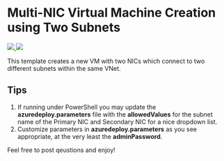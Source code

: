 # Multi-NIC Virtual Machine Creation using Two Subnets
<a href="https://portal.azure.com/#create/Microsoft.Template/uri/https:%2F%2Fraw.githubusercontent.com%2Fgruvy245%2Fazure_deployment%2Fmaster%2F101-4nic-csr-vrf-3vnets-peered%2Fazuredeploy.json" target="_blank">
    <img src="http://azuredeploy.net/deploybutton.png">
</a>
<a href="http://armviz.io/#/?load=https%3A%2F%2Fraw.githubusercontent.com%2Fgruvy245%2Fazure_deployment%2Fmaster%2F101-4nic-csr-vrf-3vnets-peered%2Fazuredeploy.json" target="_blank">
    <img src="http://armviz.io//visualizebutton.png">
</a>


This template creates a new VM with two NICs which connect to two different subnets within the same VNet.

## Tips
1. If running under PowerShell you may update the **azuredeploy.parameters** file with the **allowedValues** for the subnet name of the Primary NIC and Secondary NIC for a nice dropdown list.
2. Customize parameters in **azuredeploy.parameters** as you see appropriate, at the very least the **adminPassword**.

Feel free to post qeustions and enjoy!